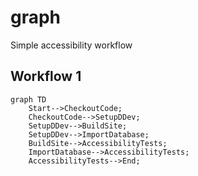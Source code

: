 # graph
Simple accessibility workflow


## Workflow 1

```mermaid
graph TD
    Start-->CheckoutCode;
    CheckoutCode-->SetupDDev;
    SetupDDev-->BuildSite;
    SetupDDev-->ImportDatabase;
    BuildSite-->AccessibilityTests;
    ImportDatabase-->AccessibilityTests;
    AccessibilityTests-->End;
```
